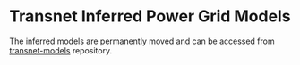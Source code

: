 # Transnet Inferred Power Grid Models

The inferred models are permanently moved and can be accessed from [transnet-models](https://github.com/OpenGridMap/transnet-models) repository.


